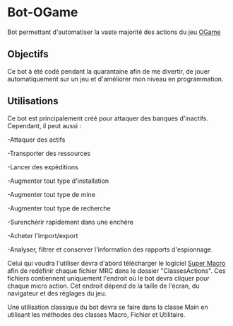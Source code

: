 # Bot-OGame
Bot permettant d'automatiser la vaste majorité des actions du jeu [OGame](https://lobby.ogame.gameforge.com/fr_FR/)

## Objectifs
Ce bot à été codé pendant la quarantaine afin de me divertir, de jouer automatiquement sur un jeu et d'améliorer mon niveau en programmation.

## Utilisations
Ce bot est principalement créé pour attaquer des banques d'inactifs. Cependant, il peut aussi : 

-Attaquer des actifs

-Transporter des ressources

-Lancer des expéditions

-Augmenter tout type d'installation

-Augmenter tout type de mine

-Augmenter tout type de recherche

-Surenchérir rapidement dans une enchère

-Acheter l'import/export

-Analyser, filtrer et conserver l'information des rapports d'espionnage.

Celui qui voudra l'utiliser devra d'abord télécharger le logiciel [Super Macro](https://www.supermacro.fr/telechargement.php) afin de redéfinir chaque fichier MRC dans le dossier "ClassesActions". Ces fichiers contiennent uniquement l'endroit où le bot devra cliquer pour chaque micro action. Cet endroit dépend de la taille de l'écran, du navigateur et des réglages du jeu.

Une utilisation classique du bot devra se faire dans la classe Main en utilisant les méthodes des classes Macro, Fichier et Utilitaire.
